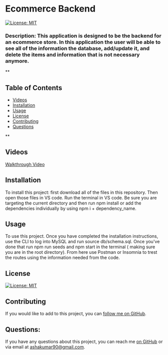   # Ecommerce Backend
  [![License: MIT](https://img.shields.io/badge/License-MIT-yellow.svg)](https://opensource.org/licenses/MIT)

  ### Description: This application is designed to be the backend for an ecommerce store. In this application the user will be able to see all of the information the database, add/update it, and delete the items and information that is not necessary anymore. 

  **

  ## Table of Contents

  * [Videos](#walthrough-video)
  * [Installation](#installation)
  * [Usage](#usage)
  * [License](#license) 
  * [Contributing](#contributing)
  * [Questions](#questions)

  **

  ## Videos

  [Walkthrough Video](https://youtu.be/3NKLgcEMeuY)
  

  ## Installation 
  To install this project: first download all of the files in this repository. Then open those files in VS code. Run the terminal in VS code. Be sure you are targeting the current directory and then run npm install or add the dependencies individually by using npm i + dependency_name. 

  ## Usage
  To use this project. Once you have completed the installation instructions, use the CLI to log into MySQL and run source db/schema.sql. Once you've done that run npm run seeds and npm start in the terminal ( making sure you are in the root directory). From here use Postman or Insomnia to trest the routes using the information needed from the code. 

  ## License 
  [![License: MIT](https://img.shields.io/badge/License-MIT-yellow.svg)](https://opensource.org/licenses/MIT)

  ## Contributing
  If you would like to add to this project, you can [follow me on GitHub](https://github.com/ashak90).  

  ## Questions:
  If you have any questions about this project, you can reach me [on GitHub](https://github.com/ashak90) or via email at ashakumar90@gmail.com.


